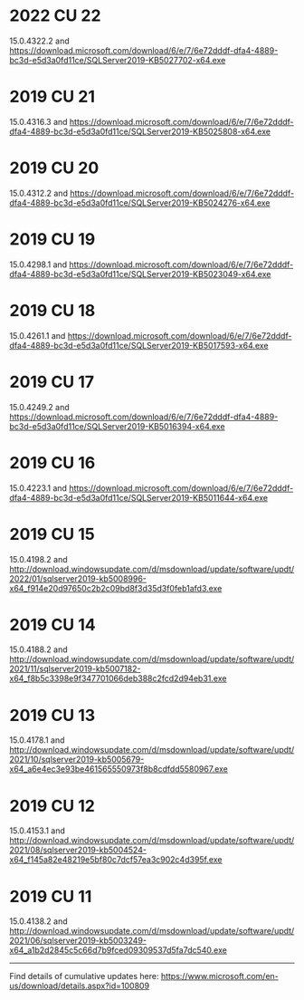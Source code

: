 # 2022 CU 22
15.0.4322.2 and https://download.microsoft.com/download/6/e/7/6e72dddf-dfa4-4889-bc3d-e5d3a0fd11ce/SQLServer2019-KB5027702-x64.exe

# 2019 CU 21
15.0.4316.3 and https://download.microsoft.com/download/6/e/7/6e72dddf-dfa4-4889-bc3d-e5d3a0fd11ce/SQLServer2019-KB5025808-x64.exe

# 2019 CU 20
15.0.4312.2 and https://download.microsoft.com/download/6/e/7/6e72dddf-dfa4-4889-bc3d-e5d3a0fd11ce/SQLServer2019-KB5024276-x64.exe

# 2019 CU 19
15.0.4298.1 and https://download.microsoft.com/download/6/e/7/6e72dddf-dfa4-4889-bc3d-e5d3a0fd11ce/SQLServer2019-KB5023049-x64.exe

# 2019 CU 18
15.0.4261.1 and https://download.microsoft.com/download/6/e/7/6e72dddf-dfa4-4889-bc3d-e5d3a0fd11ce/SQLServer2019-KB5017593-x64.exe

# 2019 CU 17
15.0.4249.2 and https://download.microsoft.com/download/6/e/7/6e72dddf-dfa4-4889-bc3d-e5d3a0fd11ce/SQLServer2019-KB5016394-x64.exe

# 2019 CU 16
15.0.4223.1 and https://download.microsoft.com/download/6/e/7/6e72dddf-dfa4-4889-bc3d-e5d3a0fd11ce/SQLServer2019-KB5011644-x64.exe

# 2019 CU 15
15.0.4198.2 and http://download.windowsupdate.com/d/msdownload/update/software/updt/2022/01/sqlserver2019-kb5008996-x64_f914e20d97650c2b2c09bd8f3d35d3f0feb1afd3.exe

# 2019 CU 14
15.0.4188.2 and http://download.windowsupdate.com/d/msdownload/update/software/updt/2021/11/sqlserver2019-kb5007182-x64_f8b5c3398e9f347701066deb388c2fcd2d94eb31.exe

# 2019 CU 13
15.0.4178.1 and http://download.windowsupdate.com/d/msdownload/update/software/updt/2021/10/sqlserver2019-kb5005679-x64_a6e4ec3e93be461565550973f8b8cdfdd5580967.exe

# 2019 CU 12
15.0.4153.1 and http://download.windowsupdate.com/d/msdownload/update/software/updt/2021/08/sqlserver2019-kb5004524-x64_f145a82e48219e5bf80c7dcf57ea3c902c4d395f.exe

# 2019 CU 11
15.0.4138.2 and http://download.windowsupdate.com/d/msdownload/update/software/updt/2021/06/sqlserver2019-kb5003249-x64_a1b2d2845c5c66d7b9fced09309537d5fa7dc540.exe

----

Find details of cumulative updates here: https://www.microsoft.com/en-us/download/details.aspx?id=100809